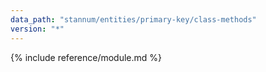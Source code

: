 ```yaml
---
data_path: "stannum/entities/primary-key/class-methods"
version: "*"
---
```


{% include reference/module.md %}
